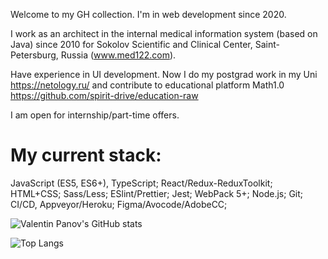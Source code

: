 Welcome to my GH collection. I'm in web development since 2020.

I work as an architect in the internal medical information system (based on Java) since 2010 for Sokolov Scientific and Clinical Center, Saint-Petersburg, Russia (www.med122.com).

Have experience in UI development. Now I do my postgrad work in my Uni https://netology.ru/ and contribute to educational platform Math1.0 https://github.com/spirit-drive/education-raw

I am open for internship/part-time offers.

# My current stack:
 JavaScript (ES5, ES6+), TypeScript;
 React/Redux-ReduxToolkit;
 HTML+CSS;
 Sass/Less;
 ESlint/Prettier;
 Jest;
 WebPack 5+;
 Node.js;
 Git;
 CI/CD, Appveyor/Heroku;
 Figma/Avocode/AdobeCC;

![Valentin Panov's GitHub stats](https://github-readme-stats.vercel.app/api?username=valentin-panov)

![Top Langs](https://github-readme-stats.vercel.app/api/top-langs/?username=valentin-panov&layout=compact)
